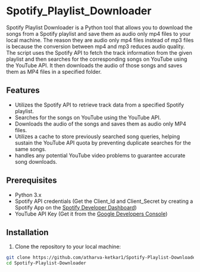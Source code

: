 # Spotify_Playlist_Downloader

Spotify Playlist Downloader is a Python tool that allows you to download the songs from a Spotify playlist and save them as audio only mp4 files to your local machine.
The reason they are audio only mp4 files instead of mp3 files is because the conversion between mp4 and mp3 reduces audio quality. The script uses the Spotify API 
to fetch the track information from the given playlist and then searches for the corresponding songs on YouTube using the YouTube API. It then downloads the audio 
of those songs and saves them as MP4 files in a specified folder.

## Features

- Utilizes the Spotify API to retrieve track data from a specified Spotify playlist.
- Searches for the songs on YouTube using the YouTube API.
- Downloads the audio of the songs and saves them as audio only MP4 files.
- Utilizes a cache to store previously searched song queries, helping sustain the YouTube API quota by preventing duplicate searches for the same songs.
- handles any potential YouTube video problems to guarantee accurate song downloads.

## Prerequisites

- Python 3.x
- Spotify API credentials (Get the Client_Id and Client_Secret by creating a Spotify App on the [Spotify Developer Dashboard](https://developer.spotify.com/dashboard/applications))
- YouTube API Key (Get it from the [Google Developers Console](https://console.developers.google.com/))

## Installation

1. Clone the repository to your local machine:

```bash
git clone https://github.com/atharva-ketkar1/Spotify-Playlist-Downloader.git
cd Spotify-Playlist-Downloader



